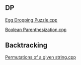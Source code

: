 #

## DP

[Egg Dropping Puzzle.cpp](https://github.com/duttaANI/AL_Lab/blob/master/GFG/July2021/Egg%20Dropping%20Puzzle.cpp)

[Boolean Parenthesization.cpp](https://github.com/duttaANI/AL_Lab/blob/master/GFG/July2021/Boolean%20Parenthesization.cpp)

## Backtracking

[Permutations of a given string.cpp](https://github.com/duttaANI/AL_Lab/blob/master/GFG/July2021/Permutations%20of%20a%20given%20string.cpp)
